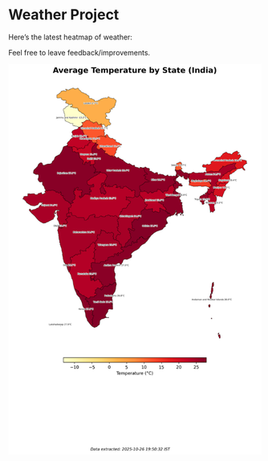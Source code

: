 # Weather Project

Here’s the latest heatmap of weather:

Feel free to leave feedback/improvements.

![India Heatmap](docs/assets/india_heatmap.png?v=FE2E33)
